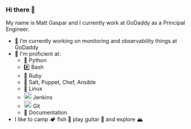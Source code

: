 ### Hi there 👋

<!--
**mgaspar-godaddy/mgaspar-godaddy** is a ✨ _special_ ✨ repository because its `README.md` (this file) appears on your GitHub profile.

Here are some ideas to get you started:

- 🔭 I’m currently working on ...
- 🌱 I’m currently learning ...
- 👯 I’m looking to collaborate on ...
- 🤔 I’m looking for help with ...
- 💬 Ask me about ...
- 📫 How to reach me: ...
- 😄 Pronouns: ...
- ⚡ Fun fact: ...
-->

My name is Matt Gaspar and I currently work at GoDaddy as a Principal Engineer.

- 🔭 I’m currently working on monitoring and observability things at GoDaddy
- 👾 I'm proficient at:
  - 🐍 Python
  - #️⃣ Bash
  - 💎 Ruby
  - 🧂 Salt, Puppet, Chef, Ansible
  - 🐧 Linux
  - <img src="https://upload.wikimedia.org/wikipedia/commons/thumb/e/e9/Jenkins_logo.svg/1200px-Jenkins_logo.svg.png" width="20px" /> Jenkins
  - <img src="https://git-scm.com/images/logos/downloads/Git-Icon-1788C.png" width="20px" /> Git
  - 📄 Documentation
- I like to camp 🏕 fish 🎣 play guitar 🎸 and explore 🏔
